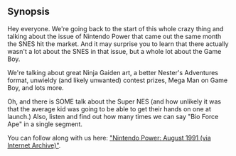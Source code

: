 ## Synopsis

Hey everyone. We're going back to the start of this whole crazy thing and talking about the issue of Nintendo Power that came out the same month the SNES hit the market. And it may surprise you to learn that there actually wasn't a lot about the SNES in that issue, but a whole lot about the Game Boy.

We're talking about great Ninja Gaiden art, a better Nester's Adventures format, unwieldy (and likely unwanted) contest prizes, Mega Man on Game Boy, and lots more.

Oh, and there is SOME talk about the Super NES (and how unlikely it was that the average kid was going to be able to get their hands on one at launch.) Also, listen and find out how many times we can say "Bio Force Ape" in a single segment.

You can follow along with us here: ["Nintendo Power: August 1991 (via Internet Archive)"](https://archive.org/details/NintendoPower1988-2004/Nintendo%20Power%20Issue%20027%20%28August%201991%29/).
